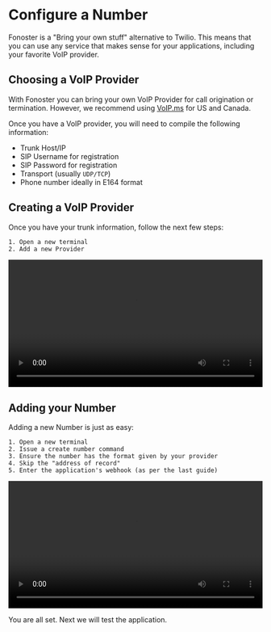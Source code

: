 # Configure a Number

Fonoster is a "Bring your own stuff" alternative to Twilio. This means that you can use any service that makes sense for your applications, including your favorite VoIP provider.

## Choosing a VoIP Provider

With Fonoster you can bring your own VoIP Provider for call origination or termination. However, we recommend using [VoIP.ms](https://voip.ms/)  for US and Canada.

Once you have a VoIP provider, you will need to compile the following information:

- Trunk Host/IP
- SIP Username for registration
- SIP Password for registration
- Transport (usually `UDP/TCP`)
- Phone number ideally in E164 format

## Creating a VoIP Provider

Once you have your trunk information, follow the next few steps:

```none
1. Open a new terminal
2. Add a new Provider
```

<video width="100%" playsInline="" controls="muted">
 <source src="/videos/configure_a_number_1.mov" type="video/mp4" playsInline="" />
</video>

## Adding your Number

Adding a new Number is just as easy:

```none
1. Open a new terminal
2. Issue a create number command
3. Ensure the number has the format given by your provider
4. Skip the "address of record"
5. Enter the application's webhook (as per the last guide)
```

<video width="100%" playsInline="" controls="muted">
 <source src="/videos/configure_a_number_2.mov" type="video/mp4" playsInline="" />
</video>

You are all set. Next we will test the application.
